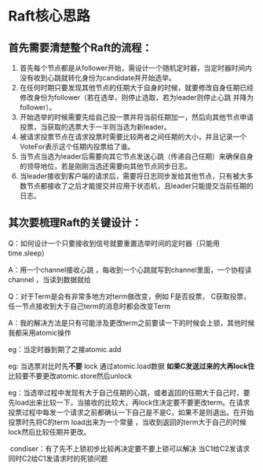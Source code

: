 # **Raft核心思路**

## 首先需要清楚整个Raft的流程：

1. 首先每个节点都是从follower开始，需设计一个随机定时器，当定时器时间内没有收到心跳就转化身份为candidate并开始选举。
2. 在任何时期只要发现其他节点的任期大于自身的时候，就要修改自身任期已经修改身份为follower（若在选举，则停止选取，若为leader则停止心跳 并降为follower）。
3. 开始选举的时候需要先给自己投一票并将当前任期加一，然后向其他节点申请投票，当获取的选票大于一半则当选为新leader。
4. 被请求投票节点在请求投票时需要比较两者之间任期的大小，并且记录一个VoteFor表示这个任期内投票给了谁。
5. 当节点当选为leader后需要向其它节点发送心跳（传递自己任期）来确保自身的领导地位，若是刚刚当选还需要向其他节点同步日志。
6. 当leader接收到客户端的请求后，需要将日志同步发给其他节点，只有被大多数节点都接收了之后才能提交并应用于状态机，且leader只能提交当前任期的日志。

## 其次要梳理Raft的关键设计：

Q：如何设计一个只要接收到信号就要重置选举时间的定时器（只能用time.sleep）

A：用一个channel接收心跳 ，每收到一个心跳就写到channel里面，一个协程读channel ，当读到数据就给



Q：对于Term是会有非常多地方对term做改变，例如 F是否投票， C获取投票，任一节点接收到大于自己term的消息时都会改变Term

A：我的解决方法是只有可能涉及更改term之前要读一下的时候会上锁，其他时候我都采用atomic操作

eg：当定时器到期了之接atomic.add

eg:  当选票对比时先**不要** lock 通过atomic.load数据 **如果C发送过来的大再lock住** 比较要不要更改atomic.store然后unlock

eg：当选举过程中发现有大于自己任期的心跳，或者返回的任期大于自己时，要先load出来比较一下，当接收的比较大，再lock住决定要不要更改term。在请求投票过程中每发一个请求之前都确认一下自己是不是C，如果不是则退出。在开始投票时先将C的term load出来为一个常量 ，当收到返回的term大于自己的时候 lock然后比较任期并更改。

​	condiser：有了先不上锁初步比较再决定要不要上锁可以解决 当C1给C2发请求 同时C2给C1发请求时的死锁问题